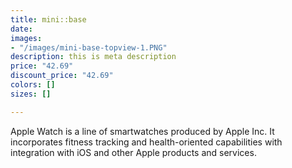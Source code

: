 ```yaml
---
title: mini::base
date: 
images:
- "/images/mini-base-topview-1.PNG"
description: this is meta description
price: "42.69"
discount_price: "42.69"
colors: []
sizes: []

---
```

Apple Watch is a line of smartwatches produced by Apple Inc. It incorporates fitness tracking and health-oriented capabilities with integration with iOS and other Apple products and services.